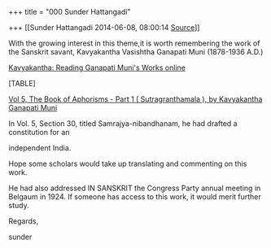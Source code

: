 +++
title = "000 Sunder Hattangadi"

+++
[[Sunder Hattangadi	2014-06-08, 08:00:14 [Source](https://groups.google.com/g/samskrita/c/H2zRnOunUcs)]]



With the growing interest in this theme,it is worth remembering the work of the Sanskrit savant, Kavyakantha Vasishtha Ganapati Muni (1878-1936 A.D.)

  

[Kavyakantha: Reading Ganapati Muni's Works online](http://kavyakantha.blogspot.com/2012/10/collected-works-of-vasistha-kavyakantha_5435.html)

[TABLE]

  

[Vol 5, The Book of Aphorisms - Part 1 ( Sutragranthamala ), by Kavyakantha Ganapati Muni](http://www.scribd.com/doc/113278466/Vol-5-The-Book-of-Aphorisms-Part-1-Sutragranthamala-by-Kavyakantha-Ganapati-Muni)

  

In Vol. 5, Section 30, titled Samrajya-nibandhanam, he had drafted a constitution for an

independent India.

  

Hope some scholars would take up translating and commenting on this work.

  

He had also addressed IN SANSKRIT the Congress Party annual meeting in Belgaum in 1924. If someone has access to this work, it would merit further study.

  

  

Regards,

  

sunder

  

